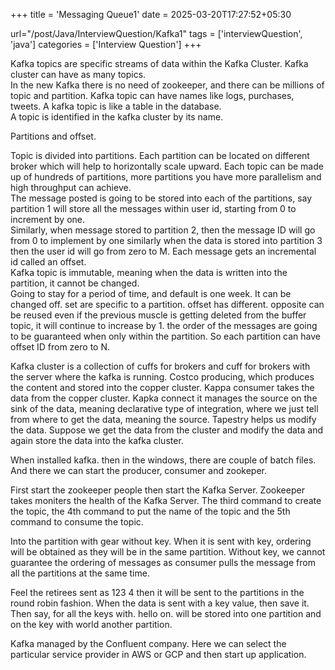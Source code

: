 +++
title = 'Messaging Queue1'
date = 2025-03-20T17:27:52+05:30

url="/post/Java/InterviewQuestion/Kafka1"
tags = ['interviewQuestion', 'java']
categories = ['Interview Question']
+++


Kafka topics are specific streams of data within the Kafka Cluster. Kafka cluster can have as many topics.  
In the new Kafka there is no need of zookeeper, and there can be millions of topic and partition. Kafka topic can have names like logs, purchases, tweets.
A kafka topic is like a table in the database.  
A topic is identified in the kafka cluster by its name.

Partitions and offset.

Topic is divided into partitions. Each partition can be located on different broker which will help to horizontally scale upward. Each topic can be made up of hundreds of partitions, more partitions you have more parallelism and high throughput can achieve.  
The message posted is going to be stored into each of the partitions, say partition 1 will store all the messages within user id, starting from 0 to increment by one.  
Similarly, when message stored to partition 2, then the message ID will go from 0 to implement by one similarly when the data is stored into partition 3 then the user id will go from zero to M. Each message gets an incremental id called an offset.  
Kafka topic is immutable, meaning when the data is written into the partition, it cannot be changed.  
Going to stay for a period of time, and default is one week. It can be changed off. set are specific to a partition. offset has different. opposite can be reused even if the previous muscle is getting deleted from the buffer topic, it will continue to increase by 1. the order of the messages are going to be guaranteed when only within the partition. So each partition can have offset ID from zero to N.



Kafka cluster is a collection of cuffs for brokers and cuff for brokers with the server where the kafka is running.
Costco producing, which produces the content and stored into the copper cluster.
Kappa consumer takes the data from the copper cluster.
Kapka connect it manages the source on the sink of the data, meaning declarative type of integration, where we just tell from where to get the data, meaning the source.
Tapestry helps us modify the data. Suppose we get the data from the cluster and modify the data and again store the data into the kafka cluster.

When installed kafka. then in the windows, there are couple of batch files. And there we can start the producer, consumer and zookeper.

First start the zookeeper people then start the Kafka Server. Zookeeper takes moniters the health of the Kafka Server.
The third command to create the topic, the 4th command to put the name of the topic and the 5th command to consume the topic.

Into the partition with gear without key. When it is sent with key, ordering will be obtained as they will be in the same partition. Without key, we cannot guarantee the ordering of messages as consumer pulls the message from all the partitions at the same time.

Feel the retirees sent as 123 4 then it will be sent to the partitions in the round robin fashion.
When the data is sent with a key value, then save it. Then say, for all the keys with. hello on. will be stored into one partition and on the key with world another partition.


Kafka managed by the Confluent company. Here we can select the particular service provider in AWS or GCP and then start up application.

